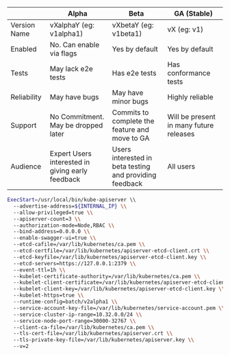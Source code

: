 |              | Alpha                                            | Beta                                                    | GA (Stable)                             |
| ------------ | ------------------------------------------------ | ------------------------------------------------------- | --------------------------------------- |
| Version Name | vXalphaY (eg: v1alpha1)                          | vXbetaY (eg: v1beta1)                                   | vX (eg: v1)                             |
| Enabled      | No. Can enable via flags                         | Yes by default                                          | Yes by default                          |
| Tests        | May lack e2e tests                               | Has e2e tests                                           | Has conformance tests                   |
| Reliability  | May have bugs                                    | May have minor bugs                                     | Highly reliable                         |
| Support      | No Commitment. May be dropped later              | Commits to complete the feature and move to GA          | Will be present in many future releases |
| Audience     | Expert Users interested in giving early feedback | Users interested in beta testing and providing feedback | All users                               |

```bash
ExecStart=/usr/local/bin/kube-apiserver \\
  --advertise-address=${INTERNAL_IP} \\
  --allow-privileged=true \\
  --apiserver-count=3 \\
  --authorization-mode=Node,RBAC \\
  --bind-address=0.0.0.0 \\
  --enable-swagger-ui=true \\
  --etcd-cafile=/var/lib/kubernetes/ca.pem \\
  --etcd-certfile=/var/lib/kubernetes/apiserver-etcd-client.crt \\
  --etcd-keyfile=/var/lib/kubernetes/apiserver-etcd-client.key \\
  --etcd-servers=https://127.0.0.1:2379 \\
  --event-ttl=1h \\
  --kubelet-certificate-authority=/var/lib/kubernetes/ca.pem \\
  --kubelet-client-certificate=/var/lib/kubernetes/apiserver-etcd-client.crt \\
  --kubelet-client-key=/var/lib/kubernetes/apiserver-etcd-client.key \\
  --kubelet-https=true \\
  --runtime-config=batch/v2alpha1 \\
  --service-account-key-file=/var/lib/kubernetes/service-account.pem \\
  --service-cluster-ip-range=10.32.0.0/24 \\
  --service-node-port-range=30000-32767 \\
  --client-ca-file=/var/lib/kubernetes/ca.pem \\
  --tls-cert-file=/var/lib/kubernetes/apiserver.crt \\
  --tls-private-key-file=/var/lib/kubernetes/apiserver.key \\
  --v=2
```
